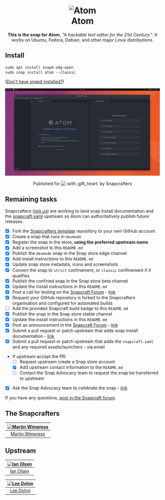 <h1 align="center">
  <img src="https://avatars0.githubusercontent.com/u/1089146?v=3&s=200" alt="Atom">
  <br />
  Atom
</h1>

<p align="center"> <b>This is the snap for Atom</b>, <i>"A hackable
text editor for the 21st Century."</i>. It works on Ubuntu, Fedora,
Debian, and other major Linux distributions.</p>

<!--
<p align="center"><a href="https://build.snapcraft.io/user/snapcrafters/discord"><img src="https://build.snapcraft.io/badge/snapcrafters/discord.svg" alt="Snap Status"></a>
</p>
-->

## Install

    sudo apt install snapd-xdg-open
    sudo snap install atom --classic

([Don't have snapd installed?](https://snapcraft.io/docs/core/install))

![Atom](screenshot.png?raw=true "Atom")

<p align="center">Published for <img src="http://anything.codes/slack-emoji-for-techies/emoji/tux.png" align="top" width="24" /> with :gift_heart: by Snapcrafters</p>

## Remaining tasks

Snapcrafters ([join us]()) are working to land snap install documentation and
the [snapcraft.yaml](https://github.com/snapcrafters/atom/blob/master/snap/snapcraft.yaml)
upstream so Atom can authoritatively publish future releases.

  - [x] Fork the [Snapcrafters template]() repository to your own GitHub account
  - [x] Create a snap that runs in `devmode`
  - [x] Register the snap in the store, **using the preferred upstream name**
  - [x] Add a screenshot to this `README.md`
  - [x] Publish the `devmode` snap in the Snap store edge channel
  - [x] Add install instructions to this `README.md`
  - [x] Update snap store metadata, icons and screenshots
  - [x] Convert the snap to `strict` confinement, or `classic` confinement if it qualifies
  - [x] Publish the confined snap in the Snap store beta channel
  - [x] Update the install instructions in this `README.md`
  - [x] Post a call for testing on the [Snapcraft Forum](https://forum.snapcraft.io) - [link](https://insights.ubuntu.com/2017/05/11/atom-is-now-available-as-a-snap-for-ubuntu/)
  - [x] Request your GitHub repository is forked to the Snapcrafters organisation and configured for automated builds
  - [ ] Add the provided Snapcraft build badge to this `README.md`
  - [x] Publish the snap in the Snap store stable channel
  - [x] Update the install instructions in this `README.md`
  - [X] Post an announcement in the [Snapcraft Forum](https://forum.snapcraft.io) - [link](https://insights.ubuntu.com/2017/05/11/atom-is-now-available-as-a-snap-for-ubuntu/)
  - [x] Submit a pull request or patch upstream that adds snap install documentation - [link](https://github.com/atom/atom/pull/14313)
  - [x] Submit a pull request or patch upstream that adds the `snapcraft.yaml` and any required assets/launchers - via email
  - If upstream accept the PR:
    - [ ] Request upstream create a Snap store account
    - [x] Add upstream contact information to the `README.md`
    - [ ] Contact the Snap Advocacy team to request the snap be transferred to upstream
 - [x] Ask the Snap Advocacy team to celebrate the snap - [link](https://insights.ubuntu.com/2017/05/11/atom-is-now-available-as-a-snap-for-ubuntu/)

If you have any questions, [post in the Snapcraft forum](https://forum.snapcraft.io).

## The Snapcrafters

| [![Martin Wimpress](http://gravatar.com/avatar/ce95823a37d9ffa2e65a31cc60a2c42a/?s=128)](https://github.com/flexiondotorg/) |
| :---: |
| [Martin Wimpress](https://github.com/flexiondotorg/) |

## Upstream

| [![Ian Olsen](https://avatars0.githubusercontent.com/u/553742?v=3&s=128)](https://github.com/iolsen) |
| :---: |
| [Ian Olsen](https://github.com/iolsen) |

| [![Lee Dohm](https://avatars3.githubusercontent.com/u/1038121?v=3&s=128)](https://github.com/lee-dohm) |
| :---: |
| [Lee Dohm](https://github.com/lee-dohm) |